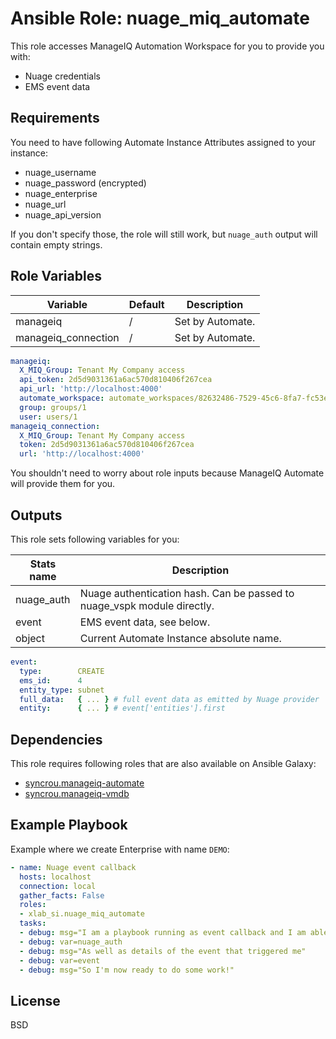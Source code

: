 Ansible Role: nuage_miq_automate
=========

This role accesses ManageIQ Automation Workspace for you to provide you with:

- Nuage credentials
- EMS event data

Requirements
------------

You need to have following Automate Instance Attributes assigned to your instance:

- nuage_username
- nuage_password (encrypted)
- nuage_enterprise
- nuage_url
- nuage_api_version

If you don't specify those, the role will still work, but `nuage_auth` output will
contain empty strings.

Role Variables
--------------

| Variable            | Default | Description |
|---------------------|---------|-------------|
| manageiq            | /       | Set by Automate.
| manageiq_connection | /       | Set by Automate.


```yaml
manageiq:
  X_MIQ_Group: Tenant My Company access
  api_token: 2d5d9031361a6ac570d810406f267cea
  api_url: 'http://localhost:4000'
  automate_workspace: automate_workspaces/82632486-7529-45c6-8fa7-fc53ebbb157d
  group: groups/1
  user: users/1
manageiq_connection:
  X_MIQ_Group: Tenant My Company access
  token: 2d5d9031361a6ac570d810406f267cea
  url: 'http://localhost:4000'
```

You shouldn't need to worry about role inputs because ManageIQ Automate will provide
them for you.

Outputs
-------
This role sets following variables for you:

| Stats name       | Description |
|------------------|-------------|
| nuage_auth       | Nuage authentication hash. Can be passed to nuage_vspk module directly.
| event            | EMS event data, see below.
| object           | Current Automate Instance absolute name.

```yaml
event:
  type:        CREATE
  ems_id:      4
  entity_type: subnet
  full_data:   { ... } # full event data as emitted by Nuage provider
  entity:      { ... } # event['entities'].first
```

Dependencies
------------

This role requires following roles that are also available on Ansible Galaxy:

- [syncrou.manageiq-automate](https://galaxy.ansible.com/syncrou/manageiq-automate)
- [syncrou.manageiq-vmdb](https://galaxy.ansible.com/syncrou/manageiq-vmdb)

Example Playbook
----------------

Example where we create Enterprise with name `DEMO`:

```yaml
- name: Nuage event callback
  hosts: localhost
  connection: local
  gather_facts: False
  roles:
  - xlab_si.nuage_miq_automate
  tasks:
  - debug: msg="I am a playbook running as event callback and I am able to access nuage credentials"
  - debug: var=nuage_auth
  - debug: msg="As well as details of the event that triggered me"
  - debug: var=event
  - debug: msg="So I'm now ready to do some work!"
```

License
-------

BSD

